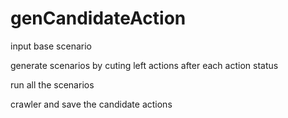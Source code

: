 # genCandidateAction
input base scenario

generate scenarios by cuting left actions after each action status 

run all the scenarios 

crawler and save the candidate actions
